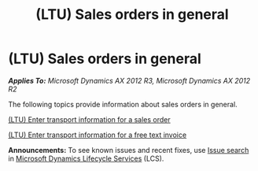 ﻿---
title: (LTU) Sales orders in general
TOCTitle: (LTU) Sales orders in general
ms:assetid: c163685a-e816-4b8c-89b1-f2fe638f8193
ms:mtpsurl: https://technet.microsoft.com/en-us/library/JJ665183(v=AX.60)
ms:contentKeyID: 49386764
ms.date: 04/18/2014
mtps_version: v=AX.60
---

# (LTU) Sales orders in general 


_**Applies To:** Microsoft Dynamics AX 2012 R3, Microsoft Dynamics AX 2012 R2_

The following topics provide information about sales orders in general.

[(LTU) Enter transport information for a sales order](ltu-enter-transport-information-for-a-sales-order.md)

[(LTU) Enter transport information for a free text invoice](ltu-enter-transport-information-for-a-free-text-invoice.md)

  
**Announcements:** To see known issues and recent fixes, use [Issue search](http://go.microsoft.com/fwlink/?linkid=389258) in [Microsoft Dynamics Lifecycle Services](http://go.microsoft.com/fwlink/?linkid=306505) (LCS).

